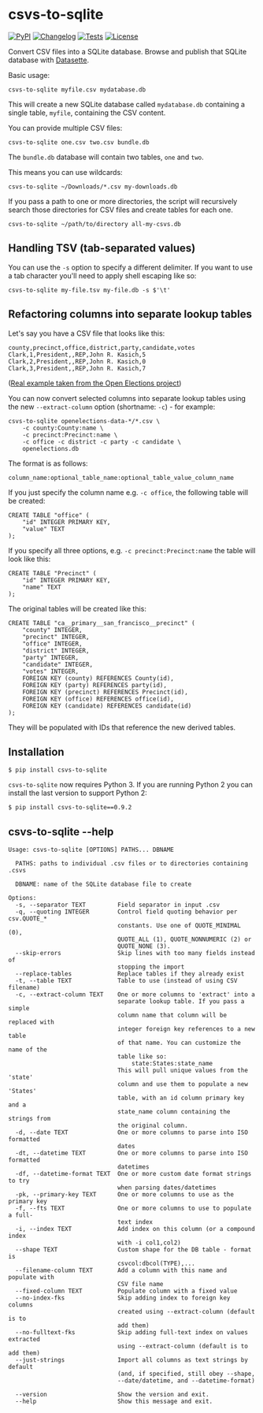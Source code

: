 # csvs-to-sqlite

[![PyPI](https://img.shields.io/pypi/v/csvs-to-sqlite.svg)](https://pypi.org/project/csvs-to-sqlite/)
[![Changelog](https://img.shields.io/github/v/release/simonw/csvs-to-sqlite?include_prereleases&label=changelog)](https://github.com/simonw/csvs-to-sqlite/releases)
[![Tests](https://github.com/simonw/csvs-to-sqlite/workflows/Test/badge.svg)](https://github.com/simonw/csvs-to-sqlite/actions?query=workflow%3ATest)
[![License](https://img.shields.io/badge/license-Apache%202.0-blue.svg)](https://github.com/simonw/csvs-to-sqlite/blob/main/LICENSE)

Convert CSV files into a SQLite database. Browse and publish that SQLite database with [Datasette](https://github.com/simonw/datasette).

Basic usage:

    csvs-to-sqlite myfile.csv mydatabase.db

This will create a new SQLite database called `mydatabase.db` containing a
single table, `myfile`, containing the CSV content.

You can provide multiple CSV files:

    csvs-to-sqlite one.csv two.csv bundle.db

The `bundle.db` database will contain two tables, `one` and `two`.

This means you can use wildcards:

    csvs-to-sqlite ~/Downloads/*.csv my-downloads.db

If you pass a path to one or more directories, the script will recursively
search those directories for CSV files and create tables for each one.

    csvs-to-sqlite ~/path/to/directory all-my-csvs.db

## Handling TSV (tab-separated values)

You can use the `-s` option to specify a different delimiter. If you want
to use a tab character you'll need to apply shell escaping like so:

    csvs-to-sqlite my-file.tsv my-file.db -s $'\t'

## Refactoring columns into separate lookup tables

Let's say you have a CSV file that looks like this:

    county,precinct,office,district,party,candidate,votes
    Clark,1,President,,REP,John R. Kasich,5
    Clark,2,President,,REP,John R. Kasich,0
    Clark,3,President,,REP,John R. Kasich,7

([Real example taken from the Open Elections project](https://github.com/openelections/openelections-data-sd/blob/master/2016/20160607__sd__primary__clark__precinct.csv))

You can now convert selected columns into separate lookup tables using the new
`--extract-column` option (shortname: `-c`) - for example:

    csvs-to-sqlite openelections-data-*/*.csv \
        -c county:County:name \
        -c precinct:Precinct:name \
        -c office -c district -c party -c candidate \
        openelections.db

The format is as follows:

    column_name:optional_table_name:optional_table_value_column_name

If you just specify the column name e.g. `-c office`, the following table will
be created:

    CREATE TABLE "office" (
        "id" INTEGER PRIMARY KEY,
        "value" TEXT
    );

If you specify all three options, e.g. `-c precinct:Precinct:name` the table
will look like this:

    CREATE TABLE "Precinct" (
        "id" INTEGER PRIMARY KEY,
        "name" TEXT
    );

The original tables will be created like this:

    CREATE TABLE "ca__primary__san_francisco__precinct" (
        "county" INTEGER,
        "precinct" INTEGER,
        "office" INTEGER,
        "district" INTEGER,
        "party" INTEGER,
        "candidate" INTEGER,
        "votes" INTEGER,
        FOREIGN KEY (county) REFERENCES County(id),
        FOREIGN KEY (party) REFERENCES party(id),
        FOREIGN KEY (precinct) REFERENCES Precinct(id),
        FOREIGN KEY (office) REFERENCES office(id),
        FOREIGN KEY (candidate) REFERENCES candidate(id)
    );

They will be populated with IDs that reference the new derived tables.

## Installation

    $ pip install csvs-to-sqlite

`csvs-to-sqlite` now requires Python 3. If you are running Python 2 you can install the last version to support Python 2:

    $ pip install csvs-to-sqlite==0.9.2

## csvs-to-sqlite --help

    Usage: csvs-to-sqlite [OPTIONS] PATHS... DBNAME

      PATHS: paths to individual .csv files or to directories containing .csvs

      DBNAME: name of the SQLite database file to create

    Options:
      -s, --separator TEXT         Field separator in input .csv
      -q, --quoting INTEGER        Control field quoting behavior per csv.QUOTE_*
                                   constants. Use one of QUOTE_MINIMAL (0),
                                   QUOTE_ALL (1), QUOTE_NONNUMERIC (2) or
                                   QUOTE_NONE (3).
      --skip-errors                Skip lines with too many fields instead of
                                   stopping the import
      --replace-tables             Replace tables if they already exist
      -t, --table TEXT             Table to use (instead of using CSV filename)
      -c, --extract-column TEXT    One or more columns to 'extract' into a
                                   separate lookup table. If you pass a simple
                                   column name that column will be replaced with
                                   integer foreign key references to a new table
                                   of that name. You can customize the name of the
                                   table like so:
                                       state:States:state_name
                                   This will pull unique values from the 'state'
                                   column and use them to populate a new 'States'
                                   table, with an id column primary key and a
                                   state_name column containing the strings from
                                   the original column.
      -d, --date TEXT              One or more columns to parse into ISO formatted
                                   dates
      -dt, --datetime TEXT         One or more columns to parse into ISO formatted
                                   datetimes
      -df, --datetime-format TEXT  One or more custom date format strings to try
                                   when parsing dates/datetimes
      -pk, --primary-key TEXT      One or more columns to use as the primary key
      -f, --fts TEXT               One or more columns to use to populate a full-
                                   text index
      -i, --index TEXT             Add index on this column (or a compound index
                                   with -i col1,col2)
      --shape TEXT                 Custom shape for the DB table - format is
                                   csvcol:dbcol(TYPE),...
      --filename-column TEXT       Add a column with this name and populate with
                                   CSV file name
      --fixed-column TEXT          Populate column with a fixed value
      --no-index-fks               Skip adding index to foreign key columns
                                   created using --extract-column (default is to
                                   add them)
      --no-fulltext-fks            Skip adding full-text index on values extracted
                                   using --extract-column (default is to add them)
      --just-strings               Import all columns as text strings by default
                                   (and, if specified, still obey --shape,
                                   --date/datetime, and --datetime-format)

      --version                    Show the version and exit.
      --help                       Show this message and exit.

